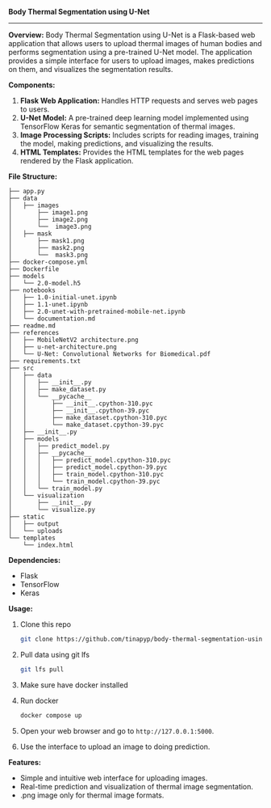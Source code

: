 **Body Thermal Segmentation using U-Net**

---

**Overview:**
Body Thermal Segmentation using U-Net is a Flask-based web application that allows users to upload thermal images of human bodies and performs segmentation using a pre-trained U-Net model. The application provides a simple interface for users to upload images, makes predictions on them, and visualizes the segmentation results.

**Components:**
1. **Flask Web Application:** Handles HTTP requests and serves web pages to users.
2. **U-Net Model:** A pre-trained deep learning model implemented using TensorFlow Keras for semantic segmentation of thermal images.
3. **Image Processing Scripts:** Includes scripts for reading images, training the model, making predictions, and visualizing the results.
4. **HTML Templates:** Provides the HTML templates for the web pages rendered by the Flask application.

**File Structure:**
```
├── app.py
├── data
│   ├── images
│       ├── image1.png
│       ├── image2.png
│       └──  image3.png
│   ├── mask
│       ├── mask1.png
│       ├── mask2.png
│       └──  mask3.png
├── docker-compose.yml
├── Dockerfile
├── models
│   └── 2.0-model.h5
├── notebooks
│   ├── 1.0-initial-unet.ipynb
│   ├── 1.1-unet.ipynb
│   ├── 2.0-unet-with-pretrained-mobile-net.ipynb
│   └── documentation.md
├── readme.md
├── references
│   ├── MobileNetV2 architecture.png
│   ├── u-net-architecture.png
│   └── U-Net: Convolutional Networks for Biomedical.pdf
├── requirements.txt
├── src
│   ├── data
│   │   ├── __init__.py
│   │   ├── make_dataset.py
│   │   └── __pycache__
│   │       ├── __init__.cpython-310.pyc
│   │       ├── __init__.cpython-39.pyc
│   │       ├── make_dataset.cpython-310.pyc
│   │       └── make_dataset.cpython-39.pyc
│   ├── __init__.py
│   ├── models
│   │   ├── predict_model.py
│   │   ├── __pycache__
│   │   │   ├── predict_model.cpython-310.pyc
│   │   │   ├── predict_model.cpython-39.pyc
│   │   │   ├── train_model.cpython-310.pyc
│   │   │   └── train_model.cpython-39.pyc
│   │   └── train_model.py
│   └── visualization
│       ├── __init__.py
│       └── visualize.py
├── static
│   ├── output
│   └── uploads
└── templates
    └── index.html
```

**Dependencies:**
- Flask
- TensorFlow
- Keras

**Usage:**
1. Clone this repo
    ``` sh
    git clone https://github.com/tinapyp/body-thermal-segmentation-using-unet
    ```
2. Pull data using git lfs
   ```sh
   git lfs pull
   ```
3. Make sure have docker installed
4. Run docker
    ```sh
    docker compose up
    ```
5. Open your web browser and go to `http://127.0.0.1:5000`.

6. Use the interface to upload an image to doing prediction.

**Features:**
- Simple and intuitive web interface for uploading images.
- Real-time prediction and visualization of thermal image segmentation.
- .png image only for thermal image formats.